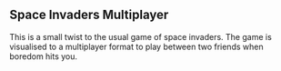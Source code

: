 ## Space Invaders Multiplayer 

This is a small twist to the usual game of space invaders. The game is visualised to a multiplayer format to play between two friends when boredom hits you.


